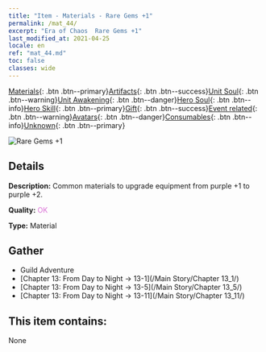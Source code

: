 ```yaml
---
title: "Item - Materials - Rare Gems +1"
permalink: /mat_44/
excerpt: "Era of Chaos  Rare Gems +1"
last_modified_at: 2021-04-25
locale: en
ref: "mat_44.md"
toc: false
classes: wide
---
```

 [Materials](/Items/){: .btn .btn--primary}[Artifacts](/Items/Artifacts/){: .btn .btn--success}[Unit Soul](/Items/UnitSoul/){: .btn .btn--warning}[Unit Awakening](/Items/UnitAwakening/){: .btn .btn--danger}[Hero Soul](/Items/HeroSoul/){: .btn .btn--info}[Hero Skill](/Items/HeroSkill/){: .btn .btn--primary}[Gift](/Items/Gift/){: .btn .btn--success}[Event related](/Items/Events/){: .btn .btn--warning}[Avatars](/Items/Avatars/){: .btn .btn--danger}[Consumables](/Items/Consumables/){: .btn .btn--info}[Unknown](/Items/Unknown/){: .btn .btn--primary}

 ![Rare Gems +1](/images/t/i_cailiao_baoshi2.png)

## Details
 **Description:** Common materials to upgrade equipment from purple +1 to purple +2.

 **Quality:** <span style="color: #DA70D6">OK</span>

 **Type:** Material

## Gather

*    Guild Adventure 
*    [Chapter 13: From Day to Night -> 13-1](/Main Story/Chapter 13_1/) 
*    [Chapter 13: From Day to Night -> 13-5](/Main Story/Chapter 13_5/) 
*    [Chapter 13: From Day to Night -> 13-11](/Main Story/Chapter 13_11/) 

## This item contains:

  None

